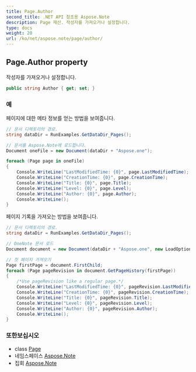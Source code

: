 ```yaml
---
title: Page.Author
second_title: .NET API 참조용 Aspose.Note
description: Page 재산. 작성자를 가져오거나 설정합니다.
type: docs
weight: 20
url: /ko/net/aspose.note/page/author/
---
```

## Page.Author property

작성자를 가져오거나 설정합니다.

```csharp
public string Author { get; set; }
```

### 예

페이지에 대한 메타 정보를 얻는 방법을 보여줍니다.

```csharp
// 문서 디렉토리의 경로.
string dataDir = RunExamples.GetDataDir_Pages();

// 문서를 Aspose.Note에 로드합니다.
Document oneFile = new Document(dataDir + "Aspose.one");

foreach (Page page in oneFile)
{
    Console.WriteLine("LastModifiedTime: {0}", page.LastModifiedTime);
    Console.WriteLine("CreationTime: {0}", page.CreationTime);
    Console.WriteLine("Title: {0}", page.Title);
    Console.WriteLine("Level: {0}", page.Level);
    Console.WriteLine("Author: {0}", page.Author);
    Console.WriteLine();
}
```

페이지 기록을 가져오는 방법을 보여줍니다.

```csharp
// 문서 디렉토리의 경로.
string dataDir = RunExamples.GetDataDir_Pages();

// OneNote 문서 로드
Document document = new Document(dataDir + "Aspose.one", new LoadOptions { LoadHistory = true });

// 첫 페이지 가져오기
Page firstPage = document.FirstChild;
foreach (Page pageRevision in document.GetPageHistory(firstPage))
{
    /*Use pageRevision like a regular page.*/
    Console.WriteLine("LastModifiedTime: {0}", pageRevision.LastModifiedTime);
    Console.WriteLine("CreationTime: {0}", pageRevision.CreationTime);
    Console.WriteLine("Title: {0}", pageRevision.Title);
    Console.WriteLine("Level: {0}", pageRevision.Level);
    Console.WriteLine("Author: {0}", pageRevision.Author);
    Console.WriteLine();
}
```

### 또한보십시오

* class [Page](../)
* 네임스페이스 [Aspose.Note](../../page/)
* 집회 [Aspose.Note](../../../)


